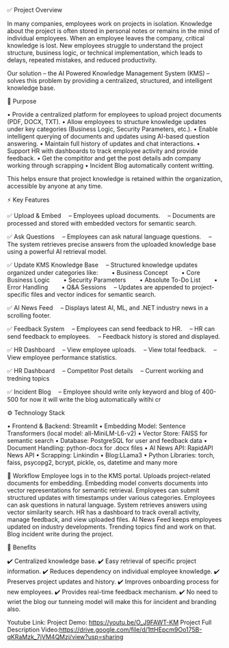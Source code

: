 ✅ Project Overview

In many companies, employees work on projects in isolation. Knowledge about the project is often stored in personal notes or remains in the mind of individual employees.
When an employee leaves the company, critical knowledge is lost. New employees struggle to understand the project structure, business logic, or technical implementation, which leads to delays, repeated mistakes, and reduced productivity.

Our solution – the AI Powered Knowledge Management System (KMS) – solves this problem by providing a centralized, structured, and intelligent knowledge base.

🎯 Purpose

• Provide a centralized platform for employees to upload project documents (PDF, DOCX, TXT).
• Allow employees to structure knowledge updates under key categories (Business Logic, Security Parameters, etc.).
• Enable intelligent querying of documents and updates using AI-based question answering.
• Maintain full history of updates and chat interactions.
• Support HR with dashboards to track employee activity and provide feedback.
• Get the compititor and get the post details adn company working through scrapping
• Incident Blog automatically content writting.



This helps ensure that project knowledge is retained within the organization, accessible by anyone at any time.

⚡ Key Features

✅ Upload & Embed
 – Employees upload documents.
 – Documents are processed and stored with embedded vectors for semantic search.

✅ Ask Questions
 – Employees can ask natural language questions.
 – The system retrieves precise answers from the uploaded knowledge base using a powerful AI retrieval model.

✅ Update KMS Knowledge Base
 – Structured knowledge updates organized under categories like:
  • Business Concept
  • Core Business Logic
  • Security Parameters
  • Absolute To-Do List
  • Error Handling
  • Q&A Sessions
 – Updates are appended to project-specific files and vector indices for semantic search.

✅ AI News Feed
 – Displays latest AI, ML, and .NET industry news in a scrolling footer.

✅ Feedback System
 – Employees can send feedback to HR.
 – HR can send feedback to employees.
 – Feedback history is stored and displayed.

✅ HR Dashboard
 – View employee uploads.
 – View total feedback.
 – View employee performance statistics.

✅ HR Dashboard
 – Competitor Post details
 – Current working and tredning topics

 ✅ Incident Blog
 – Employee should write only keyword and blog of 400-500 for now it will write the blog automatically witihi cr
 
⚙️ Technology Stack

• Frontend & Backend: Streamlit
• Embedding Model: Sentence Transformers (local model: all-MiniLM-L6-v2)
• Vector Store: FAISS for semantic search
• Database: PostgreSQL for user and feedback data
• Document Handling: python-docx for .docx files
• AI News API: RapidAPI News API
• Scrapping: Linkindin
• Blog:LLama3
• Python Libraries: torch, faiss, psycopg2, bcrypt, pickle, os, datetime and many more

🚀 Workflow
Employee logs in to the KMS portal.
Uploads project-related documents for embedding.
Embedding model converts documents into vector representations for semantic retrieval.
Employees can submit structured updates with timestamps under various categories.
Employees can ask questions in natural language. System retrieves answers using vector similarity search.
HR has a dashboard to track overall activity, manage feedback, and view uploaded files.
AI News Feed keeps employees updated on industry developments.
Trending topics find and work on that.
Blog incident write during the project.

🎯 Benefits

✔️ Centralized knowledge base.
✔️ Easy retrieval of specific project information.
✔️ Reduces dependency on individual employee knowledge.
✔️ Preserves project updates and history.
✔️ Improves onboarding process for new employees.
✔️ Provides real-time feedback mechanism.
✔️ No need to wriet the blog our tunneing model will make this for iincident and branding also.


Youtube Link: 
Project Demo: https://youtu.be/O_J9FAWT-KM
Project Full Description Video:https://drive.google.com/file/d/1ttHEpcm9Oo175B-qKRaMzk_7jVM4QMzj/view?usp=sharing

